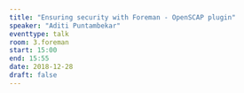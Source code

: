 ```yaml
---
title: "Ensuring security with Foreman - OpenSCAP plugin"
speaker: "Aditi Puntambekar"
eventtype: talk
room: 3.foreman
start: 15:00
end: 15:55
date: 2018-12-28
draft: false
---
```

